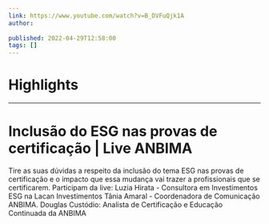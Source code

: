 ```yaml
---
link: https://www.youtube.com/watch?v=B_DVFuQjk1A
author: 
   
published: 2022-04-29T12:58:00
tags: []
---
```

# Highlights


---
# Inclusão do ESG nas provas de certificação | Live ANBIMA
Tire as suas dúvidas a respeito da inclusão do tema ESG nas provas de certificação e o impacto que essa mudança vai trazer a profissionais que se certificarem. Participam da live: Luzia Hirata - Consultora em Investimentos ESG na Lacan Investimentos Tânia Amaral - Coordenadora de Comunicação ANBIMA. Douglas Custódio: Analista de Certificação e Educação Continuada da ANBIMA